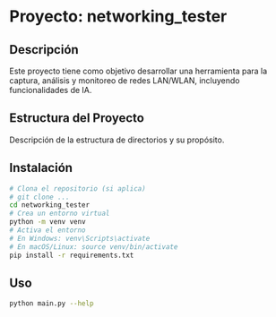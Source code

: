 # Proyecto: networking_tester

## Descripción
Este proyecto tiene como objetivo desarrollar una herramienta para la captura, análisis y monitoreo de redes LAN/WLAN, incluyendo funcionalidades de IA.

## Estructura del Proyecto
Descripción de la estructura de directorios y su propósito.

## Instalación
```bash
# Clona el repositorio (si aplica)
# git clone ...
cd networking_tester
# Crea un entorno virtual
python -m venv venv
# Activa el entorno
# En Windows: venv\Scripts\activate
# En macOS/Linux: source venv/bin/activate
pip install -r requirements.txt
```

## Uso
```bash
python main.py --help
```
